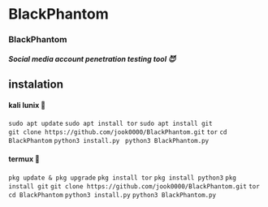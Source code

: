 # BlackPhantom

### BlackPhantom
##### Social media account penetration testing tool 😈

## instalation 

#### kali lunix 🤖
```sudo apt update```
```sudo apt install tor```
```sudo apt install git```  
```git clone https://github.com/jook0000/BlackPhantom.git```
```tor```
```cd BlackPhantom```
```python3 install.py ```
```python3 BlackPhantom.py```

#### termux 🤖
```pkg update & pkg upgrade```
```pkg install tor```
```pkg install python3```
```pkg install git```
```git clone https://github.com/jook0000/BlackPhantom.git```
```tor```
```cd BlackPhantom```
```python3 install.py```
```python3 BlackPhantom.py```
